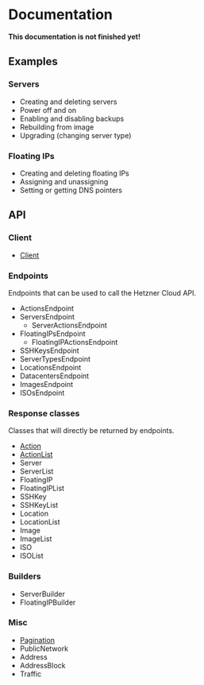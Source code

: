 # Documentation

**This documentation is not finished yet!**

## Examples

### Servers

 - Creating and deleting servers
 - Power off and on
 - Enabling and disabling backups
 - Rebuilding from image
 - Upgrading (changing server type)

### Floating IPs

 - Creating and deleting floating IPs
 - Assigning and unassigning
 - Setting or getting DNS pointers

## API

### Client

 - [Client](api/client.md)

### Endpoints

Endpoints that can be used to call the Hetzner Cloud API.

 - ActionsEndpoint
 - ServersEndpoint
   - ServerActionsEndpoint
 - FloatingIPsEndpoint
   - FloatingIPActionsEndpoint
 - SSHKeysEndpoint
 - ServerTypesEndpoint
 - LocationsEndpoint
 - DatacentersEndpoint
 - ImagesEndpoint
 - ISOsEndpoint

### Response classes

Classes that will directly be returned by endpoints.

 - [Action](api/action.md)
 - [ActionList](api/action-list.md)
 - Server
 - ServerList
 - FloatingIP
 - FloatingIPList
 - SSHKey
 - SSHKeyList
 - Location
 - LocationList
 - Image
 - ImageList
 - ISO
 - ISOList

### Builders

 - ServerBuilder
 - FloatingIPBuilder

### Misc

 - [Pagination](api/pagination.md)
 - PublicNetwork
 - Address
 - AddressBlock
 - Traffic